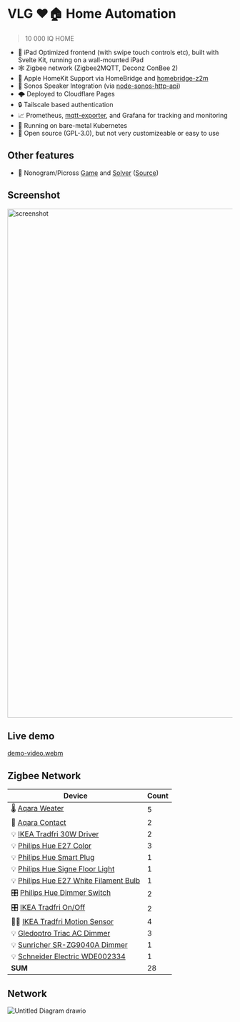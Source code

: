 # VLG ❤️🏠 Home Automation

> 10 000 IQ HOME

* 📱 iPad Optimized frontend (with swipe touch controls etc), built with Svelte Kit, running on a wall-mounted iPad
* 🕸 Zigbee network (Zigbee2MQTT, Deconz ConBee 2)
* 🍏 Apple HomeKit Support via HomeBridge and [homebridge-z2m](https://github.com/itavero/homebridge-z2m)
* 🎻 Sonos Speaker Integration (via [node-sonos-http-api](https://github.com/jishi/node-sonos-http-api))
* 🌩 Deployed to Cloudflare Pages
* 🔒 Tailscale based authentication
* 📈 Prometheus, [mqtt-exporter](https://github.com/kpetremann/mqtt-exporter), and Grafana for tracking and monitoring
* 🛞 Running on bare-metal Kubernetes
* 🦉 Open source (GPL-3.0), but not very customizeable or easy to use

## Other features

* 👾 Nonogram/Picross [Game](https://vlg.life/jbk) and [Solver](https://vlg.life/jbk/solver/mr-cool) ([Source](https://github.com/volundsgatan/VLG/tree/main/www/src/lib/jbk))

## Screenshot

<img width="1140" alt="screenshot" src="https://user-images.githubusercontent.com/47952/195140895-a49f6a92-a993-4b04-88fe-0f50e8c21b43.png">

## Live demo

[demo-video.webm](https://user-images.githubusercontent.com/47952/195142788-30271b88-b7b9-48e2-b8c6-acb23c787372.webm)

## Zigbee Network


| Device                                                                                                             	| Count 	|
|--------------------------------------------------------------------------------------------------------------------	|-------	|
| 🌡 [Aqara Weater](https://www.zigbee2mqtt.io/devices/WSDCGQ11LM.html#xiaomi-wsdcgq11lm)                               	| 5     	|
| 🚪 [Aqara Contact](https://www.zigbee2mqtt.io/devices/MCCGQ11LM.html#xiaomi-mccgq11lm)                                	| 2     	|
| 💡 [IKEA Tradfri 30W Driver](https://www.zigbee2mqtt.io/devices/ICPSHC24-30EU-IL-1.html#ikea-icpshc24-30eu-il-1)      	| 2     	|
| 💡 [Philips Hue E27 Color](https://www.zigbee2mqtt.io/devices/9290022166.html#philips-9290022166)                     	| 3     	|
| 💡 [Philips Hue Smart Plug](https://www.zigbee2mqtt.io/devices/929002240401.html#philips-929002240401)                	| 1     	|
| 💡 [Philips Hue Signe Floor Light](https://www.zigbee2mqtt.io/devices/4080248U9.html#philips-4080248u9)               	| 1     	|
| 💡 [Philips Hue E27 White Filament Bulb](https://www.zigbee2mqtt.io/devices/8718699688882.html#philips-8718699688882) 	| 1     	|
| 🎛 [Philips Hue Dimmer Switch](https://www.zigbee2mqtt.io/devices/324131092621.html#philips-324131092621)             	| 2     	|
| 🎛 [IKEA Tradfri On/Off](https://www.zigbee2mqtt.io/devices/E1743.html#ikea-e1743)                                    	| 2     	|
| 🏃‍♂️ [IKEA Tradfri Motion Sensor](https://www.zigbee2mqtt.io/devices/E1525_E1745.html#ikea-e1525%252Fe1745)             	| 4     	|
| 💡 [Gledoptro Triac AC Dimmer](https://www.zigbee2mqtt.io/devices/GL-SD-001.html#gledopto-gl-sd-001)                  	| 3     	|
| 💡 [Sunricher SR-ZG9040A Dimmer](https://www.zigbee2mqtt.io/devices/SR-ZG9040A.html#sunricher-sr-zg9040a)             	| 1     	|
| 💡 [Schneider Electric WDE002334](https://www.zigbee2mqtt.io/devices/WDE002334.html#schneider%2520electric-wde002334) | 1 |
| **SUM**                                                                                                            	| 28    	|


## Network 

![Untitled Diagram drawio](https://user-images.githubusercontent.com/47952/188018690-a81be359-d4e2-45a2-8a30-cd627ff2fa96.png)
